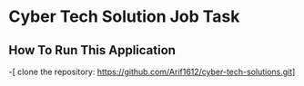 # Cyber Tech Solution Job Task
##  How To Run This Application
-[ clone the repository: https://github.com/Arif1612/cyber-tech-solutions.git]

